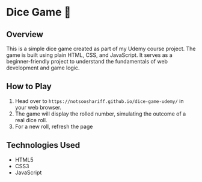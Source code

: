 # Dice Game 🎲

## Overview

This is a simple dice game created as part of my Udemy course project. The game is built using plain HTML, CSS, and JavaScript. It serves as a beginner-friendly project to understand the fundamentals of web development and game logic.

## How to Play

1. Head over to `https://notsooshariff.github.io/dice-game-udemy/`  in your web browser.
2. The game will display the rolled number, simulating the outcome of a real dice roll.
3. For a new roll, refresh the page

## Technologies Used

- HTML5
- CSS3
- JavaScript
